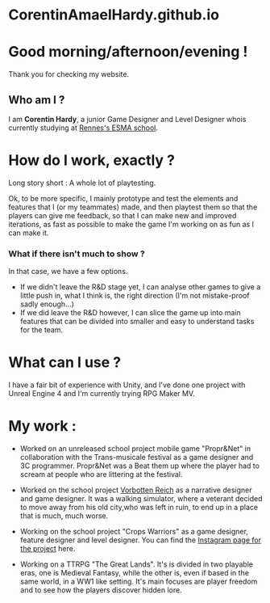 # CorentinAmaelHardy.github.io

# Good morning/afternoon/evening !
Thank you for checking my website.
## Who am I ?
I am **Corentin Hardy**, a junior Game Designer and Level Designer whois currently studying at [Rennes's ESMA school](https://www.google.fr/maps/place/ESMA+Rennes,+%C3%A9cole+3D/@48.109497,-1.6511699,17z/data=!3m1!4b1!4m6!3m5!1s0x480edf8275e1186b:0xa5bfd84219ae6de9!8m2!3d48.109497!4d-1.648595!16s%2Fg%2F11t__vl34q?entry=ttu).
  
# How do I work, exactly ?
  
Long story short : A whole lot of playtesting.
    
Ok, to be more specific, I mainly prototype and test the elements and features that I (or my teammates) made, and then playtest them so that the players can give me feedback, so that I can make new and improved iterations, as fast as possible to make the game I'm working on as fun as I can make it.
  
### What if there isn't much to show ? 
  
In that case, we have a few options.
    
- If we didn't leave the R&D stage yet, I can analyse other games to give a little push in, what I think is, the right direction (I'm not mistake-proof sadly enough...)
- If we did leave the R&D however, I can slice the game up into main features that can be divided into smaller and easy to understand tasks for the team.
# What can I use ?
I have a fair bit of experience with Unity, and I've done one project with Unreal Engine 4 and I'm currently trying RPG Maker MV.
  
  
# My work :
  
- Worked on an unreleased school project mobile game "Propr&Net" in collaboration with the Trans-musicale festival as a game designer and 3C programmer. Propr&Net was a Beat them up where the player had to scream at people who are littering at the festival.
    
- Worked on the school project [Vorbotten Reich](https://github.com/ChevalierAlexis/Verboten-Reich) as a narrative designer and game designer. It was a walking simulator, where a veterant decided to move away from his old city,who was left in ruin, to end up in a place that is much, much worse.
    
- Working on the school project "Crops Warriors" as a game designer, feature designer and level designer. You can find the [Instagram page for the project](https://www.instagram.com/cropswarriors/) here.
    
- Working on a TTRPG "The Great Lands". It's is divided in two playable eras, one is Medieval Fantasy, while the other is, even if based in the same world, in a WW1 like setting. It's main focuses are player freedom and to see how the players discover hidden lore.
  

